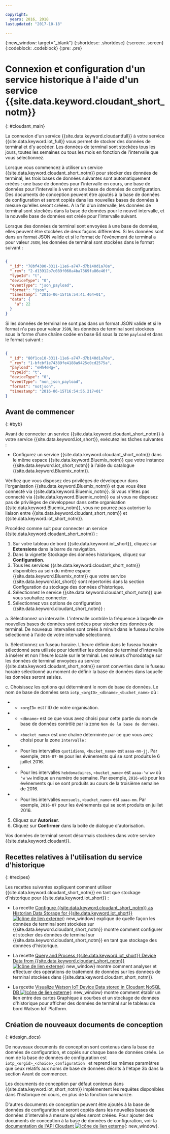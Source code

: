 ```yaml
---

copyright:
  years: 2016, 2018
lastupdated: "2017-10-18"

---
```


{:new_window: target="\_blank"}
{:shortdesc: .shortdesc}
{:screen: .screen}
{:codeblock: .codeblock}
{:pre: .pre}

# Connexion et configuration d'un service historique à l'aide d'un service {{site.data.keyword.cloudant_short_notm}}  
{: #cloudant_main}

La connexion d'un service {{site.data.keyword.cloudantfull}} à votre service {{site.data.keyword.iot_full}} vous permet de stocker des données de terminal et d'y accéder. Les données de terminal sont stockées tous les jours, toutes les semaines ou tous les mois en fonction de l'intervalle que vous sélectionnez.

Lorsque vous commencez à utiliser un service {{site.data.keyword.cloudant_short_notm}} pour stocker des données de terminal, les trois bases de données suivantes sont automatiquement créées : une base de données pour l'intervalle en cours, une base de données pour l'intervalle à venir et une base de données de configuration. Des documents de conception peuvent être ajoutés à la base de données de configuration et seront copiés dans les nouvelles bases de données à mesure qu'elles seront créées. A la fin d'un intervalle, les données de terminal sont stockées dans la base de données pour le nouvel intervalle, et la nouvelle base de données est créée pour l'intervalle suivant.

Lorsque des données de terminal sont envoyées à une base de données, elles peuvent être stockées de deux façons différentes. Si les données sont dans un format JSON valide et si le format de l'événement de terminal a pour valeur `JSON`, les données de terminal sont stockées dans le format suivant :

```json

{
  "_id": "78bf4380-3311-11e6-a747-d7b140d1a70a",
  "_rev": "2-d13912b7c089f060a4ba7369fa86e46f",
  "typeId": "t",
  "deviceType": "0",
  "eventType": "json_payload",
  "format": "json",
  "timestamp": "2016-06-15T16:54:41.464+01",
  "data": {
    "a": 22
  }
}

```

Si les données de terminal ne sont pas dans un format JSON valide et si le format n'a pas pour valeur `JSON`, les données de terminal sont stockées sous la forme d'une chaîne codée en base 64 sous la zone `payload` et dans le format suivant :

```json

{
  "_id": "80f1ce10-3311-11e6-a747-d7b140d1a70a",
  "_rev": "1-bfcbf1e74389fe4188a9425c0cd2575a",
  "payload": "eHh4eHg=",
  "typeId": "t",
  "deviceType": "0",
  "eventType": "non_json_payload",
  "format": "notjson",
  "timestamp": "2016-06-15T16:54:55.217+01"
}

```

## Avant de commencer  
{: #byb}

Avant de connecter un service {{site.data.keyword.cloudant_short_notm}} à votre service {{site.data.keyword.iot_short}}, exécutez les tâches suivantes :

- Configurez un service {{site.data.keyword.cloudant_short_notm}} dans le même espace {{site.data.keyword.Bluemix_notm}} que votre instance {{site.data.keyword.iot_short_notm}} à l'aide du catalogue {{site.data.keyword.Bluemix_notm}}.

Vérifiez que vous disposez des privilèges de développeur dans l'organisation {{site.data.keyword.Bluemix_notm}} et que vous êtes connecté via {{site.data.keyword.Bluemix_notm}}. Si vous n'êtes pas connecté via {{site.data.keyword.Bluemix_notm}} ou si vous ne disposez pas de privilèges de développeur dans cette organisation {{site.data.keyword.Bluemix_notm}}, vous ne pourrez pas autoriser la liaison entre {{site.data.keyword.cloudant_short_notm}} et {{site.data.keyword.iot_short_notm}}.

Procédez comme suit pour connecter un service {{site.data.keyword.cloudant_short_notm}} :

1. Sur votre tableau de bord {{site.data.keyword.iot_short}}, cliquez sur **Extensions** dans la barre de navigation.
2. Dans la vignette Stockage des données historiques, cliquez sur **Configuration**.
2. Tous les services {{site.data.keyword.cloudant_short_notm}} disponibles au sein du même espace {{site.data.keyword.Bluemix_notm}} que votre service {{site.data.keyword.iot_short}} sont répertoriés dans la section Configuration du stockage des données d'historique.
3. Sélectionnez le service {{site.data.keyword.cloudant_short_notm}} que vous souhaitez connecter.
4. Sélectionnez vos options de configuration {{site.data.keyword.cloudant_short_notm}} :

  a. Sélectionnez un intervalle. L'intervalle contrôle la fréquence à laquelle de nouvelles bases de données sont créées pour stocker des données de terminal. De nouveaux intervalles sont créés à minuit dans le fuseau horaire sélectionné à l'aide de votre intervalle sélectionné.

  b. Sélectionnez un fuseau horaire. L'heure définie dans le fuseau horaire sélectionné sera utilisée pour identifier les données de terminal d'intervalle à insérer et non l'heure locale sur le terminal. Les valeurs d'horodatage sur les données de terminal envoyées au service {{site.data.keyword.cloudant_short_notm}} seront converties dans le fuseau horaire sélectionné au moment de définir la base de données dans laquelle les données seront saisies.

  c. Choisissez les options qui déterminent le nom de base de données. Le nom de base de données sera `iotp_<orgID>_<dbname>_<bucket_name>` où :

 +  * `<orgID>` est l'ID de votre organisation.
 +  * `<dbname>` est ce que vous avez choisi pour cette partie du nom de base de données contrôlé par la zone `Nom de la base de données`.
 +  * `<bucket_name>` est une chaîne déterminée par ce que vous avez choisi pour la zone `Intervalle` :
 +    * Pour les intervalles `quotidiens`, `<bucket_name>` est `aaaa-mm-jj`.  Par exemple, `2016-07-06` pour les événements qui se sont produits le 6 juillet 2016.
 +    * Pour les intervalles `hebdomadaires`, `<bucket_name>` est `aaaa-'w'ww` où `'w'ww` indique un numéro de semaine.  Par exemple, `2016-w03` pour les événements qui se sont produits au cours de la troisième semaine de 2016.
 +    * Pour les intervalles `mensuels`, `<bucket_name>` est `aaaa-mm`.  Par exemple, `2016-07` pour les événements qui se sont produits en juillet 2016.

5. Cliquez sur **Autoriser**.
6. Cliquez sur **Confirmer** dans la boîte de dialogue d'autorisation.

Vos données de terminal seront désormais stockées dans votre service {{site.data.keyword.cloudant}}.

## Recettes relatives à l'utilisation du service d'historique  
{: #recipes}

Les recettes suivantes expliquent comment utiliser {{site.data.keyword.cloudant_short_notm}} en tant que stockage d'historique pour {{site.data.keyword.iot_short}} :

- La recette [Configure {{site.data.keyword.cloudant_short_notm}} as Historian Data Storage for {{site.data.keyword.iot_short}} ![Icône de lien externe](../../icons/launch-glyph.svg "External link icon")](https://developer.ibm.com/recipes/tutorials/cloudant-nosql-db-as-historian-data-storage-for-ibm-watson-iot-parti/){: new_window} explique de quelle façon les données de terminal sont stockées sur {{site.data.keyword.cloudant_short_notm}} montre comment configurer et stocker des données de terminal sur {{site.data.keyword.cloudant_short_notm}} en tant que stockage des données d'historique.

- La recette [Query and Process {{site.data.keyword.iot_short}} Device Data from {{site.data.keyword.cloudant_short_notm}} ![Icône de lien externe](../../icons/launch-glyph.svg "External link icon")](https://developer.ibm.com/recipes/tutorials/cloudant-nosql-db-as-historian-data-storage-for-ibm-watson-iot-partii){: new_window} montre comment analyser et effectuer des opérations de traitement de données sur les données de terminal stockées dans {{site.data.keyword.cloudant_short_notm}}.

- La recette [Visualize Watson IoT Device Data stored in Cloudant NoSQL DB ![Icône de lien externe](../../icons/launch-glyph.svg "External link icon")](https://developer.ibm.com/recipes/?post_type=pnext_tutorial&p=27327){: new_window} montre comment établir un lien entre des cartes Graphique à courbes et un stockage de données d'historique pour afficher des données de terminal sur le tableau de bord Watson IoT Platform.


## Création de nouveaux documents de conception  
{: #design_docs}

De nouveaux documents de conception sont contenus dans la base de données de configuration, et copiés sur chaque base de données créée. Le nom de la base de données de configuration est `iotp_<orgid>_<choice>_configuration
` et reprend les mêmes paramètres que ceux relatifs aux noms de base de données décrits à l'étape 3b dans la section Avant de commencer.

Les documents de conception par défaut contenus dans {{site.data.keyword.iot_short_notm}} implémentent les requêtes disponibles dans l'historique en cours, en plus de la fonction summarize.

D'autres documents de conception peuvent être ajoutés à la base de données de configuration et seront copiés dans les nouvelles bases de données d'intervalle à mesure qu'elles seront créées. Pour ajouter des documents de conception à la base de données de configuration, voir la [documentation de l'API Cloudant ![Icône de lien externe](../icons/launch-glyph.svg "External link icon")](https://docs.cloudant.com/document.html){: new_window}.

<!--  # Related links
{: #rellinks}
* [Querying your {{site.data.keyword.cloudant_short_notm}}](link) -->
